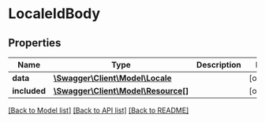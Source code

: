 # LocaleIdBody

## Properties
Name | Type | Description | Notes
------------ | ------------- | ------------- | -------------
**data** | [**\Swagger\Client\Model\Locale**](Locale.md) |  | [optional] 
**included** | [**\Swagger\Client\Model\Resource[]**](Resource.md) |  | [optional] 

[[Back to Model list]](../../README.md#documentation-for-models) [[Back to API list]](../../README.md#documentation-for-api-endpoints) [[Back to README]](../../README.md)

